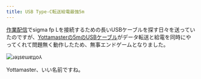 ```yaml
---
title: USB Type-C転送給電最強5m
---
```

[作業配信](https://www.youtube.com/c/r7kamura)でsigma fp Lを接続するための長いUSBケーブルを探す日々を送っていたのですが、[Yottamasterの5mのUSBケーブル](https://www.amazon.co.jp/dp/B09Y1BY75P)がデータ転送と給電を同時にやってくれて問題無く動作したため、無事エンドゲームとなりました。

![](https://lh6.googleusercontent.com/DOBG3RsXOXX_L383Pg2p2_hWwL1KAX7DtALNbftW0Kxymzgm3gsEMbIj0t4Vl9N_Xw19PdtIk1LqZnZPasee3SptbgS3PgVQHAv5bv3azG7mkDdfHmdSv-U81e-DNx0aKAmBSJUdLchiO3yeNED89I80ulLf54J_cYUB59BfjwAdPw1-L1wPBbMyjQ "ɹǝʇsɐɯɐʇʇo⅄")

Yottamaster、いい名前ですね。
